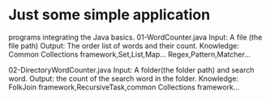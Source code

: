 # Just some simple  application
  programs integrating the Java basics.
01-WordCounter.java
Input:    A file (the file path) 
Output:    The order list of words and their count.
Knowledge:     Common Collections framework,Set,List,Map... Regex,Pattern,Matcher...

02-DirectoryWordCounter.java
Input:    A folder(the folder path) and search word.
Output:    the count of the search word in the folder.
Knowledge:    FolkJoin framework,RecursiveTask,common Collections framework...

